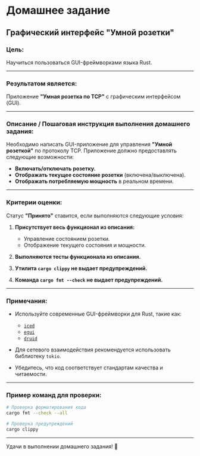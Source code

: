 # Домашнее задание

## Графический интерфейс "Умной розетки"

### Цель:

Научиться пользоваться GUI-фреймворками языка Rust.

---

### Результатом является:

Приложение **"Умная розетка по TCP"** с графическим интерфейсом (GUI).

---

### Описание / Пошаговая инструкция выполнения домашнего задания:

Необходимо написать GUI-приложение для управления **"Умной розеткой"** по протоколу TCP. Приложение должно предоставлять следующие возможности:

- **Включать/отключать розетку.**
- **Отображать текущее состояние розетки** (включена/выключена).
- **Отображать потребляемую мощность** в реальном времени.

---

### Критерии оценки:

Статус **"Принято"** ставится, если выполняются следующие условия:

1. **Присутствует весь функционал из описания:**
   - Управление состоянием розетки.
   - Отображение текущего состояния и мощности.

2. **Выполняются тесты функционала из описания.**

3. **Утилита `cargo clippy` не выдает предупреждений.**

4. **Команда `cargo fmt --check` не выдает предупреждений.**

---

### Примечания:

- Используйте современные GUI-фреймворки для Rust, такие как:
  - [`iced`](https://github.com/iced-rs/iced)
  - [`egui`](https://github.com/emilk/egui)
  - [`druid`](https://github.com/linebender/druid)

- Для сетевого взаимодействия рекомендуется использовать библиотеку `tokio`.

- Убедитесь, что код соответствует стандартам качества и читаемости.

---

### Пример команд для проверки:

```bash
# Проверка форматирования кода
cargo fmt --check --all

# Проверка предупреждений
cargo clippy
```

---

Удачи в выполнении домашнего задания! 🚀